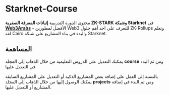 # Starknet-Course

محتوى الدورة التدريبية **إثباتات المعرفة الصفرية ZK-STARK وشبكة Starknet** في **[Web3Arabs](https://www.starknet.luvnft.com)** - الأفضل لمطورين Web3 للتعرف على احد أهم حلول ZK-Rollups وتعلم لغة Cairo والبدء في بناء المشاريع على شبكة Starknet.

## المساهمة

يمكنك التعديل على الدروس التعليمية من خلال الذهاب إلى المجلد **course** ومن ثم البدء في التعديل عليها.

بالنسبة إلى العمل على إضافة بعض المشاريع الذكية أو التعديل على المشاريع السابقة يمكنك الوصول إليها من خلال الذهاب إلى المجلد **projects** ومن ثم البدء في إضافة المشاريع أو التعديل عليها.
